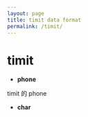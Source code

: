 ```yaml
---
layout: page
title: timit data format
permalink: /timit/
---
```


# timit #

* **phone**

timit 的 phone
* **char**
